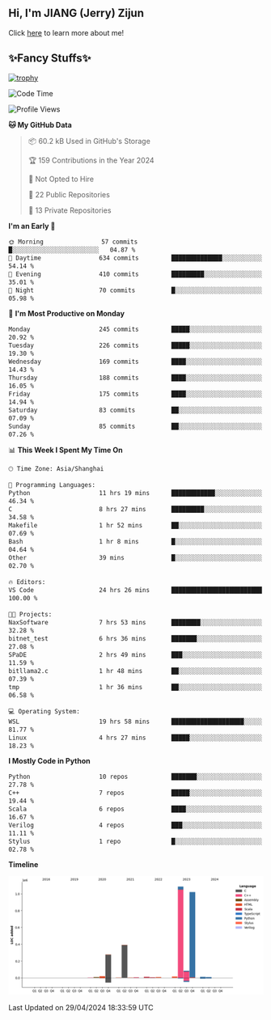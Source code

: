 ## Hi, I'm JIANG (Jerry) Zijun

Click [here](https://jzjerry.github.io/about/) to learn more about me!

## ✨Fancy Stuffs✨
[![trophy](https://github-profile-trophy.vercel.app/?username=jzjerry&theme=onedark)](https://github.com/ryo-ma/github-profile-trophy)
<!--START_SECTION:waka-->
![Code Time](http://img.shields.io/badge/Code%20Time-448%20hrs%2044%20mins-blue)

![Profile Views](http://img.shields.io/badge/Profile%20Views-0-blue)

**🐱 My GitHub Data** 

> 📦 60.2 kB Used in GitHub's Storage 
 > 
> 🏆 159 Contributions in the Year 2024
 > 
> 🚫 Not Opted to Hire
 > 
> 📜 22 Public Repositories 
 > 
> 🔑 13 Private Repositories 
 > 
**I'm an Early 🐤** 

```text
🌞 Morning                57 commits          █░░░░░░░░░░░░░░░░░░░░░░░░   04.87 % 
🌆 Daytime                634 commits         ██████████████░░░░░░░░░░░   54.14 % 
🌃 Evening                410 commits         █████████░░░░░░░░░░░░░░░░   35.01 % 
🌙 Night                  70 commits          █░░░░░░░░░░░░░░░░░░░░░░░░   05.98 % 
```
📅 **I'm Most Productive on Monday** 

```text
Monday                   245 commits         █████░░░░░░░░░░░░░░░░░░░░   20.92 % 
Tuesday                  226 commits         █████░░░░░░░░░░░░░░░░░░░░   19.30 % 
Wednesday                169 commits         ████░░░░░░░░░░░░░░░░░░░░░   14.43 % 
Thursday                 188 commits         ████░░░░░░░░░░░░░░░░░░░░░   16.05 % 
Friday                   175 commits         ████░░░░░░░░░░░░░░░░░░░░░   14.94 % 
Saturday                 83 commits          ██░░░░░░░░░░░░░░░░░░░░░░░   07.09 % 
Sunday                   85 commits          ██░░░░░░░░░░░░░░░░░░░░░░░   07.26 % 
```


📊 **This Week I Spent My Time On** 

```text
🕑︎ Time Zone: Asia/Shanghai

💬 Programming Languages: 
Python                   11 hrs 19 mins      ████████████░░░░░░░░░░░░░   46.34 % 
C                        8 hrs 27 mins       █████████░░░░░░░░░░░░░░░░   34.58 % 
Makefile                 1 hr 52 mins        ██░░░░░░░░░░░░░░░░░░░░░░░   07.69 % 
Bash                     1 hr 8 mins         █░░░░░░░░░░░░░░░░░░░░░░░░   04.64 % 
Other                    39 mins             █░░░░░░░░░░░░░░░░░░░░░░░░   02.70 % 

🔥 Editors: 
VS Code                  24 hrs 26 mins      █████████████████████████   100.00 % 

🐱‍💻 Projects: 
NaxSoftware              7 hrs 53 mins       ████████░░░░░░░░░░░░░░░░░   32.28 % 
bitnet_test              6 hrs 36 mins       ███████░░░░░░░░░░░░░░░░░░   27.08 % 
SPaDE                    2 hrs 49 mins       ███░░░░░░░░░░░░░░░░░░░░░░   11.59 % 
bitllama2.c              1 hr 48 mins        ██░░░░░░░░░░░░░░░░░░░░░░░   07.39 % 
tmp                      1 hr 36 mins        ██░░░░░░░░░░░░░░░░░░░░░░░   06.58 % 

💻 Operating System: 
WSL                      19 hrs 58 mins      ████████████████████░░░░░   81.77 % 
Linux                    4 hrs 27 mins       █████░░░░░░░░░░░░░░░░░░░░   18.23 % 
```

**I Mostly Code in Python** 

```text
Python                   10 repos            ███████░░░░░░░░░░░░░░░░░░   27.78 % 
C++                      7 repos             █████░░░░░░░░░░░░░░░░░░░░   19.44 % 
Scala                    6 repos             ████░░░░░░░░░░░░░░░░░░░░░   16.67 % 
Verilog                  4 repos             ███░░░░░░░░░░░░░░░░░░░░░░   11.11 % 
Stylus                   1 repo              █░░░░░░░░░░░░░░░░░░░░░░░░   02.78 % 
```



**Timeline**

![Lines of Code chart](https://raw.githubusercontent.com/Jzjerry/Jzjerry/main/assets/bar_graph.png)


 Last Updated on 29/04/2024 18:33:59 UTC
<!--END_SECTION:waka-->
